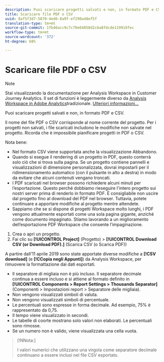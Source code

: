 ```yaml
---
description: Puoi scaricare progetti salvati e non, in formato PDF e CSV.
title: Scaricare file PDF o CSV
uuid: 8af5f3d7-5870-4ed6-8a9f-ef290a48ef5f
translation-type: tm+mt
source-git-commit: 1fb46acc9c7c70e64058d2c6a8fdcde119910fec
workflow-type: tm+mt
source-wordcount: '372'
ht-degree: 68%

---
```



# Scaricare file PDF o CSV

>[!NOTE]
>
>Stai visualizzando la documentazione per  Analysis Workspace in Customer Journey Analytics. Il set di funzioni è leggermente diverso da [Analysis Workspace in Adobe  Analytics](https://docs.adobe.com/content/help/it-IT/analytics/analyze/analysis-workspace/home.html)tradizionale. [Ulteriori informazioni...](/help/getting-started/cja-aa.md)

Puoi scaricare progetti salvati e non, in formato PDF e CSV.

Il nome del file PDF o CSV corrisponde al nome corrente del progetto. Per i progetti non salvati, i file scaricati includono le modifiche non salvate nel progetto. Ricorda che è impossibile pianificare progetti in PDF o CSV.

Nota bene:

* Nel formato CSV viene supportata anche la visualizzazione Abbandono.
* Quando si esegue il rendering di un progetto in PDF, questo conterrà solo ciò che si trova sulla pagina. Se un progetto contiene pannelli e visualizzazioni di dimensione personalizzata, dovrai impostarli per il ridimensionamento automatico (con il pulsante in alto a destra) in modo da evitare che alcuni contenuti vengano troncati.
* I PDF scaricati nel browser possono richiedere alcuni minuti per l’esportazione. Questo perché dobbiamo rieseguire l&#39;intero progetto sui nostri server prima di renderlo in formato PDF. È consigliabile non uscire dal progetto fino al download del PDF nel browser. Tuttavia, potete continuare a apportare modifiche al progetto mentre attendete.
* Sappiamo che se si dispone di progetti Workspace molto lunghi, i PDF vengono attualmente esportati come una sola pagina gigante, anziché come documento impaginato. Stiamo lavorando a un miglioramento dell’esportazione PDF Workspace che consente l’impaginazione.

1. Crea o apri un progetto.
1. Fai clic su **[!UICONTROL Project]** (Progetto) > **[!UICONTROL Download CSV (or Download PDF).]** (Scarica CSV (o Scarica PDF))

A partire dall’11 aprile 2019 sono state apportate diverse modifiche a **[!CSV download]** (e **[!CCopia negli Appunti]**) da Analysis Workspace, per rimuovere la formattazione dai dati esportati.
* Il separatore di migliaia non è più incluso. Il separatore decimale continua a essere incluso e si attiene al formato definito in **[!UICONTROL Components > Report Settings > Thousands Separator]** (Componenti > Impostazioni report > Separatore delle migliaia).
* Non vengono visualizzati simboli di valuta.
* Non vengono visualizzati simboli di percentuale.
* Le percentuali sono espresse in forma decimale. Ad esempio, 75% è rappresentato da 0,75.
* Il tempo viene visualizzato in secondi.
* Le tabelle di coorte mostrano solo valori non elaborati. Le percentuali sono rimosse.
* Se un numero non è valido, viene visualizzata una cella vuota.

>[!NNota:]
>
> I valori numerici che utilizzano una virgola come separatore decimale continuano a essere inclusi nel file CSV esportato.
